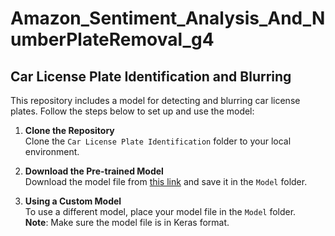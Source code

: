 # Amazon_Sentiment_Analysis_And_NumberPlateRemoval_g4

## Car License Plate Identification and Blurring

This repository includes a model for detecting and blurring car license plates. Follow the steps below to set up and use the model:

1. **Clone the Repository**  
   Clone the `Car License Plate Identification` folder to your local environment.

2. **Download the Pre-trained Model**  
   Download the model file from [this link](https://drive.google.com/file/d/1rtCTLDdEkBxdfsvzc9TS31Z0HXiTTP6X/view?usp=drive_link) and save it in the `Model` folder.

3. **Using a Custom Model**  
   To use a different model, place your model file in the `Model` folder.  
   **Note**: Make sure the model file is in Keras format.
